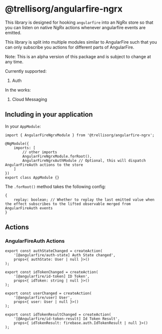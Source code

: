 # @trellisorg/angularfire-ngrx

This library is designed for hooking `angularfire` into an NgRx store so that you can listen on native NgRx actions whenever
angularfire events are emitted.

This library is split into multiple modules similar to AngularFire such that you can only subscribe you actions for different
parts of AngularFire.

Note: This is an alpha version of this package and is subject to change at any time.

Currently supported:

1. Auth

In the works:

1. Cloud Messaging

## Including in your application

In your `AppModule`:

```
import { AngularFireNgrxModule } from '@trellisorg/angularfire-ngrx';

@NgModule({
    imports: [
        // other imports
        AngularFireNgrxModule.forRoot(),
        AngularFireNgrxAuthModule // Optional, this will dispatch AngularFireAuth actions to the store
    ]
})
export class AppModule {}
```

The `.forRoot()` method takes the following config:

```
{
    replay: boolean; // Whether to replay the last emitted value when the effect subscribes to the lifted observable merged from AngularFireAuth events
}
```

## Actions

### AngularFireAuth Actions

```
export const authStateChanged = createAction(
    '[@angularfire/auth-state] Auth State changed',
    props<{ authState: User | null }>()
);

export const idTokenChanged = createAction(
    '[@angularfire/id-token] ID Token',
    props<{ idToken: string | null }>()
);

export const userChanged = createAction(
    '[@angularfire/user] User',
    props<{ user: User | null }>()
);

export const idTokenResultChanged = createAction(
    '[@Angularfire/id-token-result] Id Token Result',
    props<{ idTokenResult: firebase.auth.IdTokenResult | null }>()
);
```
